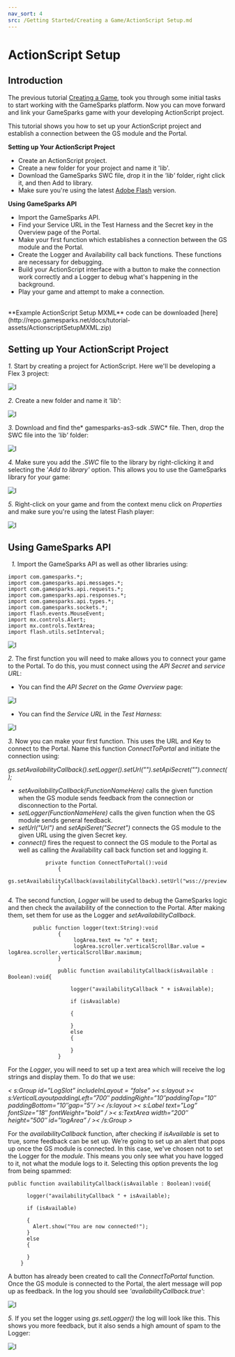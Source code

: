 ```yaml
---
nav_sort: 4
src: /Getting Started/Creating a Game/ActionScript Setup.md
---
```


# ActionScript Setup

## Introduction

The previous tutorial [Creating a Game](./README.md), took you through some initial tasks to start working with the GameSparks platform. Now you can move forward and link your GameSparks game with your developing ActionScript project.

This tutorial shows you how to set up your ActionScript project and establish a connection between the GS module and the Portal.

**Setting up Your ActionScript Project**

  * Create an ActionScript project.
  * Create a new folder for your project and name it 'lib'.
  * Download the GameSparks SWC file, drop it in the _'lib'_ folder, right click it, and then Add to library.
  * Make sure you're using the latest [Adobe Flash](https://get.adobe.com/flashplayer) version.

**Using GameSparks API**

  * Import the GameSparks API.
  * Find your Service URL in the Test Harness and the Secret key in the Overview page of the Portal.
  * Make your first function which establishes a connection between the GS module and the Portal.
  * Create the Logger and Availability call back functions. These functions are necessary for debugging.
  * Build your ActionScript interface with a button to make the connection work correctly and a Logger to debug what's happening in the background.
  * Play your game and attempt to make a connection.

</br>
**Example ActionScript Setup MXML** code can be downloaded [here](http://repo.gamesparks.net/docs/tutorial-assets/ActionscriptSetupMXML.zip)

## Setting up Your ActionScript Project

*1.* Start by creating a project for ActionScript. Here we'll be developing a Flex 3 project:

![l](img/AS/1.png)

*2.* Create a new folder and name it *'lib'*:

![l](img/AS/2.png)

*3.* Download and find the* gamesparks-as3-sdk .SWC* file. Then, drop the SWC file into the *'lib'* folder:

![l](img/AS/3.png)

*4.* Make sure you add the *.SWC* file to the library by right-clicking it and selecting the '*Add to library'* option. This allows you to use the GameSparks library for your game:

![l](img/AS/4.png)

*5.* Right-click on your game and from the context menu click on *Properties* and make sure you're using the latest Flash player:

![l](img/AS/5.gif)
 

## Using GameSparks API

 
*1.* Import the GameSparks API as well as other libraries using:

```
import com.gamesparks.*;  
import com.gamesparks.api.messages.*;  
import com.gamesparks.api.requests.*;  
import com.gamesparks.api.responses.*;  
import com.gamesparks.api.types.*;  
import com.gamesparks.sockets.*;  
import flash.events.MouseEvent;  
import mx.controls.Alert;  
import mx.controls.TextArea;    
import flash.utils.setInterval;

```

![l](img/AS/6.png)

*2.* The first function you will need to make allows you to connect your game to the Portal. To do this, you must connect using the *API Secret* and *service URL*:

* You can find the *API Secret* on the *Game Overview* page:

![l](img/AS/11.png)

* You can find the *Service URL* in the *Test Harness*:

![l](img/AS/12.png)

*3.* Now you can make your first function. This uses the URL and Key to connect to the Portal. Name this function *ConnectToPortal* and initiate the connection using:

*gs.setAvailabilityCallback().setLogger().setUrl("").setApiSecret("").connect();*

  * *setAvailabilityCallback(FunctionNameHere)* calls the given function when the GS module sends feedback from the connection or disconnection to the Portal.
  * *setLogger(FunctionNameHere)* calls the given function when the GS module sends general feedback.
  * *setUrl("Url")* and *setApiSeret("Secret")* connects the GS module to the given URL using the given Secret key.
  * *connect()* fires the request to connect the GS module to the Portal as well as calling the Availability call back function set and logging it.

```
    		private function ConnectToPortal():void
    			{
    				gs.setAvailabilityCallback(availabilityCallback).setUrl("wss://preview.gamesparks.net/ws/293711ZXWjA9").setApiSecret("DgnYnPUE2D0RetwKAy5XPUxxxN7pl36e").connect();
    			}
```

*4.* The second function, *Logger* will be used to debug the GameSparks logic and then check the availability of the connection to the Portal. After making them, set them for use as the Logger and *setAvailabilityCallback*.

```
    	public function logger(text:String):void
    			{
    				 logArea.text += "n" + text;
    				 logArea.scroller.verticalScrollBar.value = logArea.scroller.verticalScrollBar.maximum;
    			}

    			public function availabilityCallback(isAvailable : Boolean):void{

    				logger("availabilityCallback " + isAvailable);

    				if (isAvailable)

    				{

    				}					
    				else
    				{

    				}
    			}
```

For the *Logger*, you will need to set up a text area which will receive the log strings and display them. To do that we use:

*< s:Group id=”LogSlot” includeInLayout = “false” >< s:layout >< s:VerticalLayoutpaddingLeft=”700″ paddingRight=”10″paddingTop=”10″ paddingBottom=”10″gap=”5″/ >< /s:layout >< s:Label text=”Log” fontSize=”18″ fontWeight=”bold” / >< s:TextArea width=”200″ height=”500″ id=”logArea” / >< /s:Group >*

For the *availabilityCallback* function, after checking if *isAvailable* is set to true, some feedback can be set up. We’re going to set up an alert that pops up once the GS module is connected. In this case, we've chosen not to set the Logger for the *module*. This means you only see what you have logged to it, not what the module logs to it. Selecting this option prevents the log from being spammed:

```
public function availabilityCallback(isAvailable : Boolean):void{

      logger("availabilityCallback " + isAvailable);

      if (isAvailable)

      {
        Alert.show("You are now connected!");
      }					
      else
      {

      }
    }

```

A button has already been created to call the *ConnectToPortal* function. Once the GS module is connected to the Portal, the alert message will pop up as feedback. In the log you should see *'availabilityCallback.true'*:

![l](img/AS/9.png)

*5.* If you set the logger using *gs.setLogger()* the log will look like this. This shows you more feedback, but it also sends a high amount of spam to the Logger:  

![l](img/AS/10.png)
